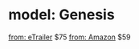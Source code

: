 # model: Genesis
[from: eTrailer](https://www.etrailer.com/Trailer-Brake-Controller/Hayes/HA81790.html)
$75
[from: Amazon](https://www.amazon.com/Hayes-81790-Proportional-Self-Leveling-Brake/dp/B002QZXNVK)
$59
